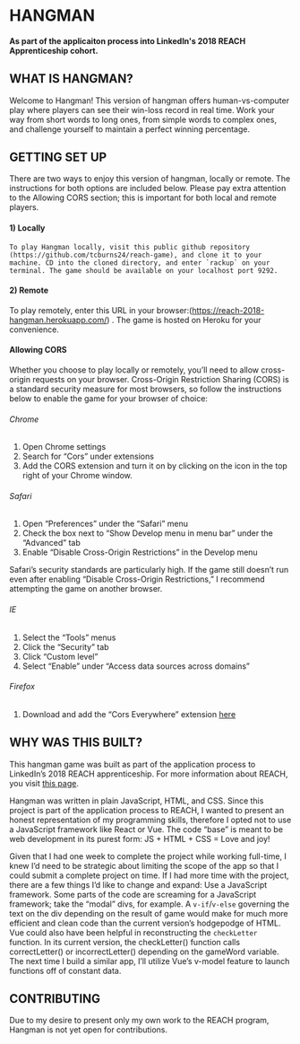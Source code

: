 # HANGMAN

#### As part of the applicaiton process into LinkedIn's 2018 REACH Apprenticeship cohort.


## WHAT IS HANGMAN?
Welcome to Hangman! This version of hangman offers human-vs-computer play where players can see their win-loss record in real time. Work your way from short words to long ones, from simple words to complex ones, and challenge yourself to maintain a perfect winning percentage.

## GETTING SET UP
There are two ways to enjoy this version of hangman, locally or remote. The instructions for both options are included below. Please pay extra attention to the Allowing CORS section; this is important for both local and remote players.

#### 1) Locally
	To play Hangman locally, visit this public github repository (https://github.com/tcburns24/reach-game), and clone it to your machine. CD into the cloned directory, and enter `rackup` on your terminal. The game should be available on your localhost port 9292.

	
#### 2) Remote 
To play remotely, enter this URL in your browser:(https://reach-2018-hangman.herokuapp.com/) . The game is hosted on Heroku for your convenience.


#### Allowing CORS
Whether you choose to play locally or remotely, you’ll need to allow cross-origin requests on your browser. Cross-Origin Restriction Sharing (CORS) is a standard security measure for most browsers, so follow the instructions below to enable the game for your browser of choice:

###### Chrome
1) Open Chrome settings
2) Search for “Cors” under extensions
3) Add the CORS extension and turn it on by clicking on the icon in the top right of your Chrome window.

###### Safari
1) Open “Preferences” under the “Safari” menu
2) Check the box next to “Show Develop menu in menu bar” under the “Advanced” tab
3) Enable “Disable Cross-Origin Restrictions” in the Develop menu

Safari’s security standards are particularly high. If the game still doesn’t run even after enabling “Disable Cross-Origin Restrictions,” I recommend attempting the game on another browser. 

###### IE
1) Select the “Tools” menus
2) Click the “Security” tab
3) Click “Custom level”
4) Select “Enable” under “Access data sources across domains”


###### Firefox
1) Download and add the “Cors Everywhere” extension [here](https://addons.mozilla.org/en-US/firefox/addon/cors-everywhere/?src=recommended "CORS Everywhere") 


## WHY WAS THIS BUILT?
This hangman game was built as part of the application process to LinkedIn’s 2018 REACH apprenticeship. For more information about REACH, you visit [this page](https://careers.linkedin.com/reach "REACH").

Hangman was written in plain JavaScript, HTML, and CSS. Since this project is part of the application process to REACH, I wanted to present an honest representation of my programming skills, therefore I opted not to use a JavaScript framework like React or Vue. The code “base” is meant to be web development in its purest form: JS + HTML + CSS = Love and joy!

Given that I had one week to complete the project while working full-time, I knew I’d need to be strategic about limiting the scope of the app so that I could submit a complete project on time. If I had more time with the project, there are a few things I’d like to change and expand: 
Use a JavaScript framework. Some parts of the code are screaming for a JavaScript framework; take the “modal” divs, for example. A `v-if`/`v-else` governing the text on the div depending on the result of game would make for much more efficient and clean code than the current version’s hodgepodge of HTML. Vue could also have been helpful in reconstructing the `checkLetter` function. In its current version, the checkLetter() function calls correctLetter() or incorrectLetter() depending on the gameWord variable. The next time I build a similar app, I’ll utilize Vue’s v-model feature to launch functions off of constant data.

## CONTRIBUTING
Due to my desire to present only my own work to the REACH program, Hangman is not yet open for contributions.